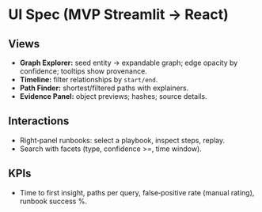 # UI Spec (MVP Streamlit → React)

## Views

- **Graph Explorer:** seed entity → expandable graph; edge opacity by confidence; tooltips show provenance.
- **Timeline:** filter relationships by `start/end`.
- **Path Finder:** shortest/filtered paths with explainers.
- **Evidence Panel:** object previews; hashes; source details.

## Interactions

- Right‑panel runbooks: select a playbook, inspect steps, replay.
- Search with facets (type, confidence >=, time window).

## KPIs

- Time to first insight, paths per query, false‑positive rate (manual rating), runbook success %.
